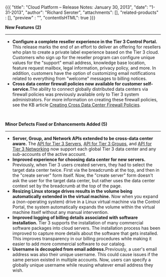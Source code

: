 {{{
  "title": "Cloud Platform – Release Notes: January 30, 2013",
  "date": "1-31-2013",
  "author": "Richard Seroter",
  "attachments": [],
  "related-products" : [],
  "preview" : "",
  "contentIsHTML": true
}}}

<p><strong>New Features (2)</strong>
</p>
<hr />
<ul>
  <li><strong>Configure a complete reseller experience in the Tier 3 Control Portal.</strong> This release marks the end of an effort to deliver an offering for resellers who plan to create a private label experience based on the Tier 3 cloud. Customers who
    sign up for the reseller program can configure unique values for the "support" email address, knowledge base location, feature request mailbox, legal information, privacy policy, and more. In addition, customers have the option of customizing email
    notifications related to everything from "welcome" messages to billing notices.</li>
  <li><strong>Cross data center firewall policies now available for customer self-service.</strong>The ability to connect globally distributed data centers via firewall policies was previously available only to Tier 3 system administrators. For more information
    on creating these firewall policies, see the KB article <a href="http://help.tier3.com/entries/22603797-creating-cross-data-center-firewall-policies">Creating Cross Data Center Firewall Policies</a>.</li>
</ul>
<p>&nbsp;</p>
<p><strong>Minor Defects Fixed or Enhancements Added (5)</strong>
</p>
<hr />
<ul>
  <li><strong>Server, Group, and Network APIs extended to be cross-data center aware.</strong> The <a href="http://help.tier3.com/forums/20578872-server">API for Tier 3 Servers</a>, <a href="http://help.tier3.com/forums/20568588-group">API for Tier 3 Groups</a>,
    and <a href="http://help.tier3.com/forums/20587856-network">API for Tier 3 Networking</a> now support each global Tier 3 data center and any sub-accounts of the active account.</li>
  <li><strong>Improved experience for choosing data center for new servers.</strong> Previously, when Tier 3 users created servers, they had to select the target data center twice. First via the breadcrumb at the top, and then in the "create server" form
    itself. Now, the "create server" form doesn't ask the user for the target data center, but rather uses the data center context set by the breadcrumb at the top of the page.</li>
  <li><strong>Resizing Linux storage drives results in the volume being automatically extended in the virtual machine.</strong> Now when you expand a (non-operating system) drive in a Linux virtual machine via the Control Portal, the system automatically
    expands the volume within the virtual machine itself without any manual intervention.</li>
  <li><strong>Improved logging of billing details associated with software installation.</strong> Tier 3 supports the installation of many commercial software packages into cloud servers. The installation process has been improved to capture more details
    about the software that gets installed. This improves transparency in our billing procedures while making it easier to add more commercial software to our catalog.</li>
  <li><strong>Username is decoupled from email address.</strong>Previously, a user's email address was also their unique username. This could cause issues if the same person existed in multiple accounts. Now, users can specify a globally unique username while
    reusing whatever email address they wish.</li>
</ul>
